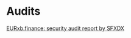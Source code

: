 # Audits

[EURxb.finance: security audit report by SFXDX](https://github.com/EURxbfinance/audits/blob/master/EURxb.finance%20Audit%20Report%20Updated%2023.02.pdf)

